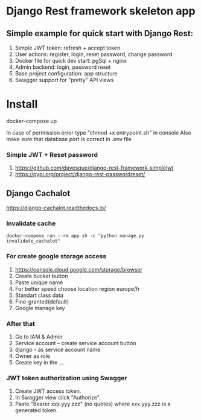 # Django Rest framework skeleton app
## Simple example for quick start with Django Rest:
1. Simple JWT token: refresh + accept token 
2. User actions: register, login, reset password, change password
3. Docker file for quick dev start: pgSql + nginx
4. Admin backend: login, password reset
5. Base project configuration: app structure
6. Swagger support for "pretty" API views

# Install
docker-compose up

In case of permission error type "chmod +x entrypoint.sh" in console
Also make sure that database port is correct in .env file

### Simple JWT + Reset password
1. https://github.com/davesque/django-rest-framework-simplejwt
2. https://pypi.org/project/django-rest-passwordreset/

## Django Cachalot
https://django-cachalot.readthedocs.io/
### Invalidate cache
```docker-compose run --rm app sh -c "python manage.py invalidate_cachalot"```

### For create google storage access
1. https://console.cloud.google.com/storage/browser
2. Create bucket button
3. Paste unique name
4. For better speed choose location region europe/fr
5. Standart class data
6. Fine-granted(default)
7. Google manage key

### After that
1. Go to IAM & Admin
2. Service account – create service account button
3. django – as service account name
4. Owner as role
5. Create key in the ...

### JWT token authorization using Swagger
1. Create JWT access token.
2. In Swagger view click "Authorize".
3. Paste "Bearer xxx.yyy.zzz" (no quotes) where xxx.yyy.zzz is a generated token.


